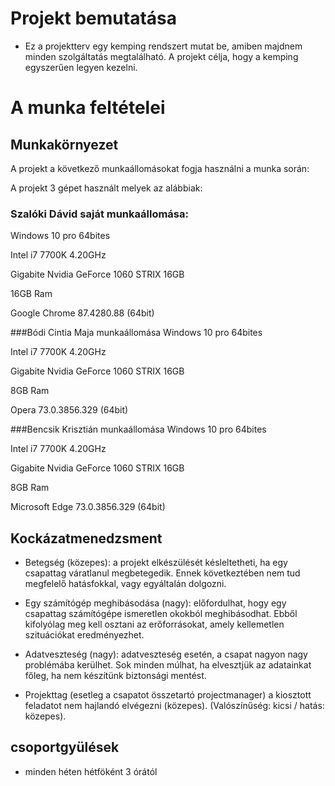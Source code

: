 # Projekt bemutatása 

- Ez a projektterv egy kemping rendszert mutat be, amiben majdnem minden szolgáltatás megtalálható. A projekt célja, hogy a kemping egyszerűen legyen kezelni.

# **A munka feltételei**

## **Munkakörnyezet**
A projekt a következő munkaállomásokat fogja használni a munka során:

A projekt 3 gépet használt melyek az alábbiak: 

### Szalóki Dávid saját munkaállomása:
Windows 10 pro 64bites

Intel i7 7700K 4.20GHz

Gigabite Nvidia GeForce 1060 STRIX 16GB

16GB Ram

Google Chrome 87.4280.88 (64bit)

###Bódi Cintia Maja munkaállomása
Windows 10 pro 64bites

Intel i7 7700K 4.20GHz

Gigabite Nvidia GeForce 1060 STRIX 16GB

8GB Ram

Opera 73.0.3856.329 (64bit)

###Bencsik Krisztián munkaállomása
Windows 10 pro 64bites

Intel i7 7700K 4.20GHz

Gigabite Nvidia GeForce 1060 STRIX 16GB

8GB Ram

Microsoft Edge 73.0.3856.329 (64bit)


## Kockázatmenedzsment

- Betegség (közepes): a projekt elkészülését késleltetheti, ha egy csapattag váratlanul megbetegedik. Ennek következtében nem tud megfelelő hatásfokkal, vagy egyáltalán dolgozni.

- Egy számítógép meghibásodása (nagy): előfordulhat, hogy egy csapattag számítógépe ismeretlen okokból meghibásodhat. Ebből kifolyólag meg kell osztani az erőforrásokat, amely kellemetlen szituációkat eredményezhet.

- Adatveszteség (nagy): adatveszteség esetén, a csapat nagyon nagy problémába kerülhet. Sok minden múlhat, ha elvesztjük az adatainkat főleg, ha nem készítünk biztonsági mentést.

- Projekttag (esetleg a csapatot összetartó projectmanager) a kiosztott feladatot nem hajlandó elvégezni (közepes). (Valószínűség: kicsi / hatás: közepes).

## csoportgyülések 

- minden héten hétföként 3 órától
